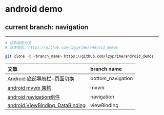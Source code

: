 # android demo

## current branch: navigation

---

```bash
# 拉取指定分支
# 仓库地址: https://github.com/lzyprime/android_demos

git clone -b <branch_name> https://github.com/lzyprime/android_demos
```

| 文章 | branch name |
| :- | :- |
|[Android 底部导航栏+页面切换](https://lzyprime.github.io/kotlin_android/android_bottom_navigation)| bottom_navigation |
|[android mvvm 架构](https://lzyprime.github.io/kotlin_android/android_mvvm)| mvvm |
|[android navigation组件](https://lzyprime.github.io/kotlin_android/android_navigation)| navigation |
|[android ViewBinding, DataBinding](https://lzyprime.github.io/kotlin_android/viewbinding_databinding)| viewBinding |